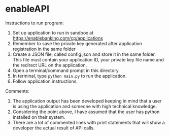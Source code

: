 # enableAPI

Instructions to run program:
1. Set up application to run in sandbox at https://enablebanking.com/cp/applications
2. Remember to save the private key generated after application registration in the same folder
3. Create a JSON file, called config.json and store it in the same folder. This file must contain your application ID, your private key file name and the redirect URL on the application.
4. Open a terminal/command prompt in this directory.
5. In terminal, type `python main.py` to run the application.
6. Follow application instructions.

Comments:
1. The application output has been developed keeping in mind that a user is using the application and someone with high technical knowledge.
2. Considering the point above, I have assumed that the user has python installed on their system.
3. There are a lot of commented lines with print statements that will show a developer the actual result of API calls.